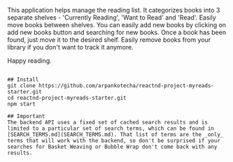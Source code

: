 This application helps manage the reading list. It categorizes books into 3 separate shelves - 'Currently Reading', 'Want to Read' and 'Read'. Easily move books between shelves. You can easily add new books by clicking on add new books button and searching for new books. Once a book has been found, just move it to the desired shelf. Easily remove books from your library if you don't want to track it anymore.

Happy reading.
```

## Install
git clone https://github.com/arpankotecha/reactnd-project-myreads-starter.git
cd reactnd-project-myreads-starter.git
npm start

## Important
The backend API uses a fixed set of cached search results and is limited to a particular set of search terms, which can be found in [SEARCH_TERMS.md](SEARCH_TERMS.md). That list of terms are the _only_ terms that will work with the backend, so don't be surprised if your searches for Basket Weaving or Bubble Wrap don't come back with any results. 

```
